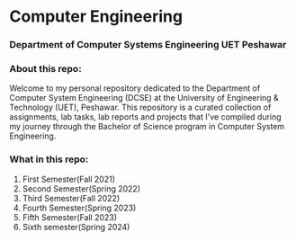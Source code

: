 # Computer Engineering

### Department of Computer Systems Engineering UET Peshawar

### About this repo:
Welcome to my personal repository dedicated to the Department of Computer System Engineering (DCSE) 
at the University of Engineering & Technology (UET), Peshawar. This repository is a curated collection of 
assignments, lab tasks, lab reports and projects that I've compiled during my journey through the Bachelor 
of Science program in Computer System Engineering.

### What in this repo:
1. First Semester(Fall 2021)
2. Second Semester(Spring 2022)
3. Third Semester(Fall 2022)
4. Fourth Semester(Spring 2023)
5. Fifth Semester(Fall 2023)
6. Sixth semester(Spring 2024)


   
